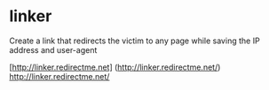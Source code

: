 # linker
Create a link that redirects the victim to any page while saving the IP address and user-agent

[http://linker.redirectme.net] (http://linker.redirectme.net/) http://linker.redirectme.net/
